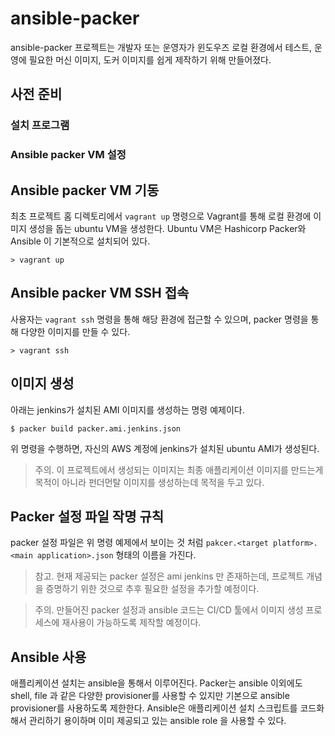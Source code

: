 # ansible-packer

ansible-packer 프로젝트는 개발자 또는 운영자가 윈도우즈 로컬 환경에서 테스트, 운영에 필요한 머신 이미지, 도커 이미지를 쉽게 제작하기 위해 만들어졌다.

## 사전 준비

### 설치 프로그램
### Ansible packer VM 설정

## Ansible packer VM 기동
최초 프로젝트 홈 디렉토리에서 `vagrant up` 명령으로 Vagrant를 통해 로컬 환경에 이미지 생성을 돕는 ubuntu VM을 생성한다.
Ubuntu VM은 Hashicorp Packer와 Ansible 이 기본적으로 설치되어 있다.
```
> vagrant up
```

## Ansible packer VM SSH 접속
사용자는 `vagrant ssh` 명령을 통해 해당 환경에 접근할 수 있으며, packer 명령을 통해 다양한 이미지를 만들 수 있다.
```
> vagrant ssh
```

## 이미지 생성
아래는 jenkins가 설치된 AMI 이미지를 생성하는 명령 예제이다. 
```
$ packer build packer.ami.jenkins.json
```

위 명령을 수행하면, 자신의 AWS 계정에 jenkins가 설치된 ubuntu AMI가 생성된다.

> 주의. 이 프로젝트에서 생성되는 이미지는 최종 애플리케이션 이미지를 만드는게 목적이 아니라 펀더먼탈 이미지를 생성하는데 목적을 두고 있다. 

## Packer 설정 파일 작명 규칙
packer 설정 파일은 위 명령 예제에서 보이는 것 처럼 `pakcer.<target platform>.<main application>.json` 형태의 이름을 가진다.

> 참고. 현재 제공되는 packer 설정은 ami jenkins 만 존재하는데, 프로젝트 개념을 증명하기 위한 것으로 추후 필요한 설정을 추가할 예정이다.

> 주의. 만들어진 packer 설정과 ansible 코드는 CI/CD 툴에서 이미지 생성 프로세스에 재사용이 가능하도록 제작할 예정이다.

## Ansible 사용

애플리케이션 설치는 ansible을 통해서 이루어진다.
Packer는 ansible 이외에도 shell, file 과 같은 다양한 provisioner를 사용할 수 있지만 기본으로 ansible provisioner를 사용하도록 제한한다.
Ansible은 애플리케이션 설치 스크립트를 코드화해서 관리하기 용이하며 이미 제공되고 있는 ansible role 을 사용할 수 있다. 





